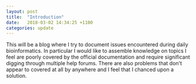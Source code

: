 ```yaml
---
layout: post
title:  "Introduction"
date:   2018-03-02 14:34:25 +1100
categories: update
---
```


This will be a blog where I try to document issues encountered during daily bioinformatics. In particular I would like to assemble knowledge on topics I feel are poorly covered by the official documentation and require significant digging through multiple help forums. There are also problems that don't appear to covered at all by anywhere and I feel that I chanced upon a solution.

